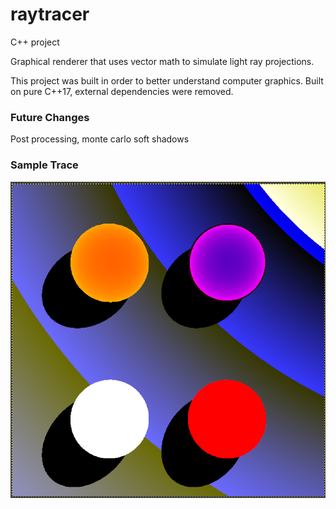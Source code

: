 # raytracer

C++ project

Graphical renderer that uses vector math to simulate light ray projections.

This project was built in order to better understand computer graphics. 
Built on pure C++17, external dependencies were removed.

### Future Changes
Post processing, monte carlo soft shadows


### Sample Trace

![header image](/raytracer3/output.png)

